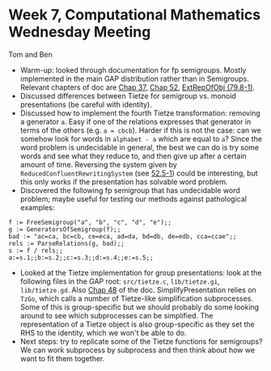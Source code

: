 # Week 7, Computational Mathematics Wednesday Meeting

Tom and Ben

- Warm-up: looked through documentation for fp semigroups. Mostly implemented in the main GAP distribution rather than in Semigroups. Relevant chapters of doc are
  [Chap 37](https://www.gap-system.org/Manuals/doc/ref/chap37.html),
  [Chap 52](https://www.gap-system.org/Manuals/doc/ref/chap52.html),
  [ExtRepOfObj (79.8-1)](https://www.gap-system.org/Manuals/doc/ref/chap79.html#X8542B32A8206118C).
- Discussed differences between Tietze for semigroup vs. monoid presentations (be careful with identity).
- Discussed how to implement the fourth Tietze transformation: removing a generator `a`. Easy if one of the relations expresses that generator in terms of the others
  (e.g. `a = cbcb`). Harder if this is not the case: can we somehow look for words in `alphabet - a` which are equal to `a`? Since the word problem is undecidable
  in general, the best we can do is try some words and see what they reduce to, and then give up after a certain amount of time. Reversing the system given
  by `ReducedConfluentRewritingSystem` (see [52.5-1](https://www.gap-system.org/Manuals/doc/ref/chap52.html#X7D8F804E814D894D)) could be interesting, but
  this only works if the presentation has solvable word problem.
- Discovered the following fp semigroup that has undecidable word problem; maybe useful for testing our methods against pathological examples:
```
f := FreeSemigroup("a", "b", "c", "d", "e");;
g := GeneratorsOfSemigroup(f);;
bad := "ac=ca, bc=cb, ce=eca, ad=da, bd=db, de=edb, cca=ccae";;
rels := ParseRelations(g, bad);;
s := f / rels;;
a:=s.1;;b:=s.2;;c:=s.3;;d:=s.4;;e:=s.5;;
```
- Looked at the Tietze implementation for group presentations: look at the following files in the GAP root: `src/tietze.c`, `lib/tietze.gi`, `lib/tietze.gd`.
  Also [Chap 48](https://www.gap-system.org/Manuals/doc/ref/chap48.html) of the doc. SimplifyPresentation relies on `TzGo`, which calls a number of Tietze-like
  simplification subprocesses. Some of this is group-specific but we should probably do some looking around to see which subprocesses can be simplified.
  The representation of a Tietze object is also group-specific as they set the RHS to the identity, which we won't be able to do.
- Next steps: try to replicate some of the Tietze functions for semigroups? We can work subprocess by subprocess and then think about how we want to
  fit them together.

